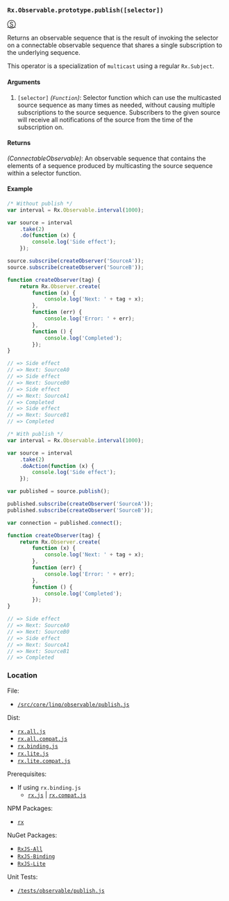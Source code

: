 ### `Rx.Observable.prototype.publish([selector])`
[&#x24C8;](https://github.com/Reactive-Extensions/RxJS/blob/master/src/core/linq/observable/publish.js "View in source")

Returns an observable sequence that is the result of invoking the selector on a connectable observable sequence that shares a single subscription to the underlying sequence.

This operator is a specialization of `multicast` using a regular `Rx.Subject`.

#### Arguments
1. `[selector]` *(`Function`)*: Selector function which can use the multicasted source sequence as many times as needed, without causing multiple subscriptions to the source sequence. Subscribers to the given source will receive all notifications of the source from the time of the subscription on.

#### Returns
*(ConnectableObservable)*: An observable sequence that contains the elements of a sequence produced by multicasting the source sequence within a selector function.

#### Example
```js
/* Without publish */
var interval = Rx.Observable.interval(1000);

var source = interval
    .take(2)
    .do(function (x) {
        console.log('Side effect');
    });

source.subscribe(createObserver('SourceA'));
source.subscribe(createObserver('SourceB'));

function createObserver(tag) {
    return Rx.Observer.create(
        function (x) {
            console.log('Next: ' + tag + x);
        },
        function (err) {
            console.log('Error: ' + err);
        },
        function () {
            console.log('Completed');
        });
}

// => Side effect
// => Next: SourceA0
// => Side effect
// => Next: SourceB0
// => Side effect
// => Next: SourceA1
// => Completed
// => Side effect
// => Next: SourceB1
// => Completed

/* With publish */
var interval = Rx.Observable.interval(1000);

var source = interval
    .take(2)
    .doAction(function (x) {
        console.log('Side effect');
    });

var published = source.publish();

published.subscribe(createObserver('SourceA'));
published.subscribe(createObserver('SourceB'));

var connection = published.connect();

function createObserver(tag) {
    return Rx.Observer.create(
        function (x) {
            console.log('Next: ' + tag + x);
        },
        function (err) {
            console.log('Error: ' + err);
        },
        function () {
            console.log('Completed');
        });
}

// => Side effect
// => Next: SourceA0
// => Next: SourceB0
// => Side effect
// => Next: SourceA1
// => Next: SourceB1
// => Completed
```

### Location

File:
- [`/src/core/linq/observable/publish.js`](https://github.com/Reactive-Extensions/RxJS/blob/master/src/core/linq/observable/publish.js)

Dist:
- [`rx.all.js`](https://github.com/Reactive-Extensions/RxJS/blob/master/dist/rx.all.js)
- [`rx.all.compat.js`](https://github.com/Reactive-Extensions/RxJS/blob/master/dist/rx.all.compat.js)
- [`rx.binding.js`](https://github.com/Reactive-Extensions/RxJS/blob/master/rx.binding.js)
- [`rx.lite.js`](https://github.com/Reactive-Extensions/RxJS/blob/master/rx.lite.js)
- [`rx.lite.compat.js`](https://github.com/Reactive-Extensions/RxJS/blob/master/rx.lite.compat.js)

Prerequisites:
- If using `rx.binding.js`
  - [`rx.js`](https://github.com/Reactive-Extensions/RxJS/blob/master/dist/rx.js) | [`rx.compat.js`](https://github.com/Reactive-Extensions/RxJS/blob/master/dist/rx.compat.js)

NPM Packages:
- [`rx`](https://www.npmjs.org/package/rx)

NuGet Packages:
- [`RxJS-All`](http://www.nuget.org/packages/RxJS-All/)
- [`RxJS-Binding`](http://www.nuget.org/packages/RxJS-Binding/)
- [`RxJS-Lite`](http://www.nuget.org/packages/RxJS-Lite/)

Unit Tests:
- [`/tests/observable/publish.js`](https://github.com/Reactive-Extensions/RxJS/blob/master/tests/observable/publish.js)
